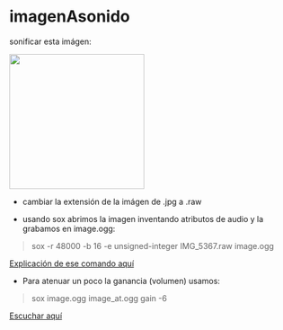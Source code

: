 imagenAsonido
=============


sonificar esta imágen:

<img src="http://jardincosmico.net/sound/unloquer/IMG_5367.jpg" with=320 height=240>

* cambiar la extensión de la imágen de .jpg a .raw

* usando sox abrimos la imagen inventando atributos de audio y la grabamos en image.ogg:

 >  sox -r 48000 -b 16 -e unsigned-integer IMG_5367.raw   image.ogg
 
 [Explicación de ese comando aquí](http://explainshell.com/explain?cmd=sox+-r+48000+-b+16+-e+unsigned-integer+IMG_5367.raw+image.ogg+)
 
 * Para atenuar un poco la ganancia (volumen) usamos:
 
 >  sox image.ogg image_at.ogg gain -6
 
 
[Escuchar aquí](http://jardincosmico.net/sound/unloquer/image_at.ogg)
